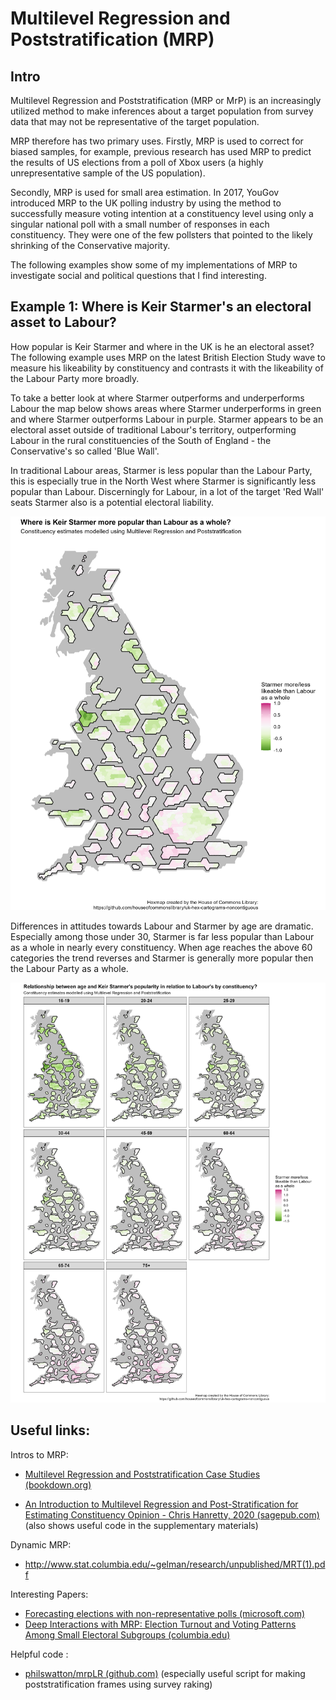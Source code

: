 # Multilevel Regression and Poststratification (MRP)

## Intro

Multilevel Regression and Poststratification (MRP or MrP) is an increasingly utilized method to make inferences about a target population from survey data that may not be representative of the target population.

MRP therefore has two primary uses. Firstly, MRP is used to correct for biased samples, for example, previous research has used MRP to predict the results of US elections from a poll of Xbox users (a highly unrepresentative sample of the US population).

Secondly, MRP is used for small area estimation. In 2017, YouGov introduced MRP to the UK polling industry by using the method to successfully measure voting intention at a constituency level using only a singular national poll with a small number of responses in each constituency. They were one of the few pollsters that pointed to the likely shrinking of the Conservative majority.

The following examples show some of my implementations of MRP to investigate social and political questions that I find interesting.

## Example 1: Where is Keir Starmer's an electoral asset to Labour?

How popular is Keir Starmer and where in the UK is he an electoral asset? The following example uses MRP on the latest British Election Study wave to measure his likeability by constituency and contrasts it with the likeability of the Labour Party more broadly.

To take a better look at where Starmer outperforms and underperforms Labour the map below shows areas where Starmer underperforms in green and where Starmer outperforms Labour in purple. Starmer appears to be an electoral asset outside of traditional Labour's territory, outperforming Labour in the rural constituencies of the South of England - the Conservative's so called 'Blue Wall'.

In traditional Labour areas, Starmer is less popular than the Labour Party, this is especially true in the North West where Starmer is significantly less popular than Labour. Discerningly for Labour, in a lot of the target 'Red Wall' seats Starmer also is a potential electoral liability.

<img src="starmer_likeability_mrp/Labour_Starmer_Net_Likeability.png" width="551"/>

Differences in attitudes towards Labour and Starmer by age are dramatic. Especially among those under 30, Starmer is far less popular than Labour as a whole in nearly every constituency. When age reaches the above 60 categories the trend reverses and Starmer is generally more popular then the Labour Party as a whole.

![](starmer_likeability_mrp/Labour_Starmer_Net_Likeability_By_Age.png)

## Useful links:

Intros to MRP:

-   [Multilevel Regression and Poststratification Case Studies (bookdown.org)](https://bookdown.org/jl5522/MRP-case-studies/)

-   [An Introduction to Multilevel Regression and Post-Stratification for Estimating Constituency Opinion - Chris Hanretty, 2020 (sagepub.com)](https://journals.sagepub.com/doi/10.1177/1478929919864773) (also shows useful code in the supplementary materials)

Dynamic MRP:

-   <http://www.stat.columbia.edu/~gelman/research/unpublished/MRT(1).pdf>

Interesting Papers:

-   [Forecasting elections with non-representative polls (microsoft.com)](https://www.microsoft.com/en-us/research/wp-content/uploads/2016/04/forecasting-with-nonrepresentative-polls.pdf)
-   [Deep Interactions with MRP: Election Turnout and Voting Patterns Among Small Electoral Subgroups (columbia.edu)](http://www.stat.columbia.edu/~gelman/research/published/misterp.pdf)

Helpful code :

-   [philswatton/mrpLR (github.com)](https://github.com/philswatton/mrpLR) (especially useful script for making poststratification frames using survey raking)
